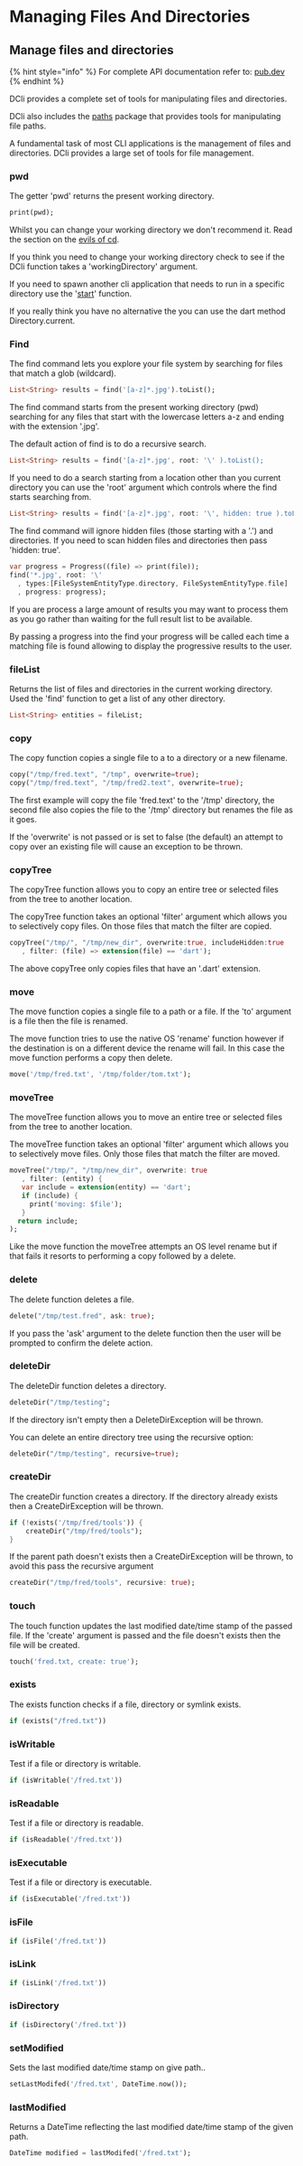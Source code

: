 # Managing Files And Directories

## Manage files and directories

{% hint style="info" %}
For complete API documentation refer to: [pub.dev](https://pub.dev/documentation/dcli/latest/dcli/dcli-library.html)
{% endhint %}

DCli provides a complete set of tools for manipulating files and directories.

DCli also includes the [paths](https://pub.dev/packages/path) package that provides tools for manipulating file paths.

A fundamental task of most CLI applications is the management of files and directories. DCli provides a large set of tools for file management.

### pwd

The getter 'pwd' returns the present working directory.

```dart
print(pwd);
```

Whilst you can change your working directory we don't recommend it. Read the section on the [evils of cd](the-evils-of-cd.md).

If you think you need to change your working directory check to see if the DCli function takes a 'workingDirectory' argument.

If you need to spawn another cli application that needs to run in a specific directory use the '[start](calling-apps.md#start)' function.

If you really think you have no alternative the you can use the dart method Directory.current.

### Find

The find command lets you explore your file system by searching for files that match a glob \(wildcard\).

```dart
List<String> results = find('[a-z]*.jpg').toList();
```

The find command starts from the present working directory \(pwd\) searching for any files that start with the lowercase letters a-z and ending with the extension '.jpg'.

The default action of find is to do a recursive search.

```dart
List<String> results = find('[a-z]*.jpg', root: '\' ).toList();
```

If you need to do a search starting from a location other than you current directory you can use the 'root' argument which controls where the find starts searching from.

```dart
List<String> results = find('[a-z]*.jpg', root: '\', hidden: true ).toList();
```

The find command will ignore hidden files \(those starting with a '.'\) and directories. If you need to scan hidden files and directories then pass 'hidden: true'.

```dart
var progress = Progress((file) => print(file));
find('*.jpg', root: '\'
  , types:[FileSystemEntityType.directory, FileSystemEntityType.file]
  , progress: progress);
```

If you are process a large amount of results you may want to process them as you go rather than waiting for the full result list to be available.

By passing a progress into the find your progress will be called each time a matching file is found allowing to display the progressive results to the user.

### fileList

Returns the list of files and directories in the current working directory. Used the 'find' function to get a list of any other directory.

```dart
List<String> entities = fileList;
```

### copy

The copy function copies a single file to a to a directory or a new filename.

```dart
copy("/tmp/fred.text", "/tmp", overwrite=true);
copy("/tmp/fred.text", "/tmp/fred2.text", overwrite=true);
```

The first example will copy the file 'fred.text' to the '/tmp' directory, the second file also copies the file to the '/tmp' directory but renames the file as it goes.

If the 'overwrite' is not passed or is set to false \(the default\) an attempt to copy over an existing file will cause an exception to be thrown.

### copyTree

The copyTree function allows you to copy an entire tree or selected files from the tree to another location.

The copyTree function takes an optional 'filter' argument which allows you to selectively copy files. On those files that match the filter are copied.

```dart
copyTree("/tmp/", "/tmp/new_dir", overwrite:true, includeHidden:true
   , filter: (file) => extension(file) == 'dart');
```

The above copyTree only copies files that have an '.dart' extension.

### move

The move function copies a single file to a path or a file. If the 'to' argument is a file then the file is renamed.

The move function tries to use the native OS 'rename' function however if the destination is on a different device the rename will fail. In this case the move function performs a copy then delete.

```dart
move('/tmp/fred.txt', '/tmp/folder/tom.txt');
```

### moveTree

The moveTree function allows you to move an entire tree or selected files from the tree to another location.

The moveTree function takes an optional 'filter' argument which allows you to selectively move files. Only those files that match the filter are moved.

```dart
moveTree("/tmp/", "/tmp/new_dir", overwrite: true
   , filter: (entity) {
   var include = extension(entity) == 'dart';
   if (include) {
     print('moving: $file');
   }
  return include;
);
```

Like the move function the moveTree attempts an OS level rename but if that fails it resorts to performing a copy followed by a delete.

### delete

The delete function deletes a file.

```dart
delete("/tmp/test.fred", ask: true);
```

If you pass the 'ask' argument to the delete function then the user will be prompted to confirm the delete action.

### deleteDir

The deleteDir function deletes a directory.

```dart
deleteDir("/tmp/testing";
```

If the directory isn't empty then a DeleteDirException will be thrown.

You can delete an entire directory tree using the recursive option:

```dart
deleteDir("/tmp/testing", recursive=true);
```

### createDir

The createDir function creates a directory. If the directory already exists then a CreateDirException will be thrown.

```dart
if (!exists('/tmp/fred/tools')) {
    createDir("/tmp/fred/tools");
}
```

If the parent path doesn't exists then a CreateDirException will be thrown, to avoid this pass the recursive argument

```dart
createDir("/tmp/fred/tools", recursive: true);
```

### touch

The touch function updates the last modified date/time stamp of the passed file. If the 'create' argument is passed and the file doesn't exists then the file will be created.

```dart
touch('fred.txt, create: true');
```

### exists

The exists function checks if a file, directory or symlink exists.

```dart
if (exists("/fred.txt"))
```

### isWritable

Test if a file or directory is writable.

```dart
if (isWritable('/fred.txt'))
```

### isReadable

Test if a file or directory is readable.

```dart
if (isReadable('/fred.txt'))
```

### isExecutable

Test if a file or directory is executable.

```dart
if (isExecutable('/fred.txt'))
```

### isFile

```dart
if (isFile('/fred.txt'))
```

### isLink

```dart
if (isLink('/fred.txt'))
```

### isDirectory

```dart
if (isDirectory('/fred.txt'))
```

### setModified

Sets the last modified date/time stamp on give path..

```dart
setLastModifed('/fred.txt', DateTime.now());
```

### lastModified

Returns a DateTime reflecting the last modified date/time stamp of the given path.

```dart
DateTime modified = lastModifed('/fred.txt');
```

